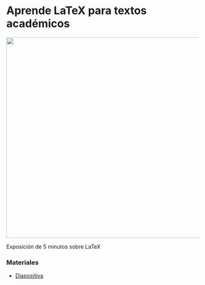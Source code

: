 # Aprende LaTeX para textos académicos
<img src="https://i.postimg.cc/wvXPSrzy/aprende-latex-para-textos-academicos.jpg" width="525"/>

Exposición de 5 minutos sobre LaTeX


###  Materiales
- [Diapositiva](https://drive.google.com/file/)
